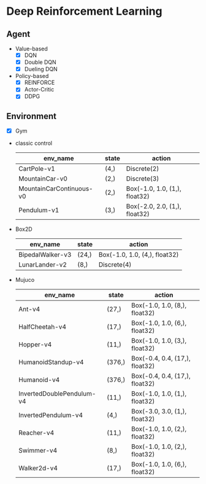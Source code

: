 # Deep Reinforcement Learning

## Agent

* Value-based
    - [x] DQN
    - [x] Double DQN
    - [x] Dueling DQN

* Policy-based
    - [x] REINFORCE
    - [x] Actor-Critic
    - [x] DDPG

## Environment
- [x] Gym
* classic control 

    | env_name | state | action |
    | - | - | - |
    | CartPole-v1 | (4,) | Discrete(2) |
    | MountainCar-v0 | (2,) | Discrete(3) |
    | MountainCarContinuous-v0 | (2,) | Box(-1.0, 1.0, (1,), float32) |
    | Pendulum-v1 | (3,) | Box(-2.0, 2.0, (1,), float32) |

* Box2D

    | env_name | state | action |
    | - | - | - |
    | BipedalWalker-v3 | (24,) | Box(-1.0, 1.0, (4,), float32) |
    | LunarLander-v2 | (8,) | Discrete(4) | 

* Mujuco

    | env_name | state | action |
    | - | - | - |
    | Ant-v4 | (27,) | Box(-1.0, 1.0, (8,), float32) |
    | HalfCheetah-v4 | (17,) | Box(-1.0, 1.0, (6,), float32) |
    | Hopper-v4 | (11,) | Box(-1.0, 1.0, (3,), float32) |
    | HumanoidStandup-v4 | (376,) | Box(-0.4, 0.4, (17,), float32) |
    | Humanoid-v4 | (376,) | Box(-0.4, 0.4, (17,), float32) |
    | InvertedDoublePendulum-v4 | (11,) | Box(-1.0, 1.0, (1,), float32) |
    | InvertedPendulum-v4 | (4,) | Box(-3.0, 3.0, (1,), float32) |
    | Reacher-v4 | (11,) | Box(-1.0, 1.0, (2,), float32) |
    | Swimmer-v4 | (8,) | Box(-1.0, 1.0, (2,), float32) |
    | Walker2d-v4 | (17,) | Box(-1.0, 1.0, (6,), float32) |